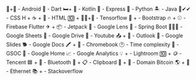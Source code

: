 🐜+🤖 - Android
🎯 - Dart
🛏+ 📐 - Kotlin
🚄 - Express
🐍 - Python
🏝 - Java
🌊✔✔ - CSS
H + ☕ + 🤖 - HTML
🔟 + 👨‍🏫+🌊 - Tensorflow
🥾 +   - Bootstrap
🔥 + ⚾ - Firebase
Flutter
✈ + 📦 - Jetpack
🔎 - Google Lens
🥾 - Spring Boot
💩💩💩 - Google Sheets
🚗 - Google Drive
🧪 - Youtube
📤 + 👀 - Outlook
🛝 - Google Slides
🐕 - Google Docs
🖍 + 📕 - Chromebook
🕐 - Time complexity
🧦 - GSOC
🏡 - Google Home
📈 - Google Analytics
💡 +  - Lightroom
🔟 + 🪙 - Tencent
🟦 + 🦷 - Bluetooth
📎 + 📋 - Clipboard
🦤 + 👬 - Domain
Bitcoin
🌎 + 🥅 - Ethernet
📚 + - Stackoverflow